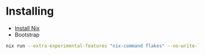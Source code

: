 # Installing
- [Install Nix](https://nixos.org/download/)  
- Bootstrap
```bash
nix run --extra-experimental-features "nix-command flakes" --no-write-lock-file github:nix-community/home-manager/ -- --extra-experimental-features "nix-command flakes" --flake "github:gigamonster256/nix-config#$USER@default" switch
```
